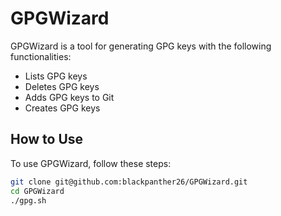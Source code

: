 # GPGWizard

GPGWizard is a tool for generating GPG keys with the following functionalities:

- Lists GPG keys
- Deletes GPG keys
- Adds GPG keys to Git
- Creates GPG keys

## How to Use

To use GPGWizard, follow these steps:

   ```bash
   git clone git@github.com:blackpanther26/GPGWizard.git
   cd GPGWizard
   ./gpg.sh

